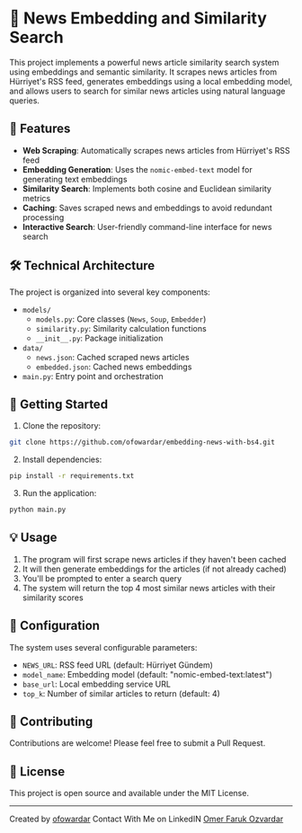 # 📰 News Embedding and Similarity Search

This project implements a powerful news article similarity search system using embeddings and semantic similarity. It scrapes news articles from Hürriyet's RSS feed, generates embeddings using a local embedding model, and allows users to search for similar news articles using natural language queries.

## 🌟 Features

- **Web Scraping**: Automatically scrapes news articles from Hürriyet's RSS feed
- **Embedding Generation**: Uses the `nomic-embed-text` model for generating text embeddings
- **Similarity Search**: Implements both cosine and Euclidean similarity metrics
- **Caching**: Saves scraped news and embeddings to avoid redundant processing
- **Interactive Search**: User-friendly command-line interface for news search

## 🛠️ Technical Architecture

The project is organized into several key components:

- `models/`
  - `models.py`: Core classes (`News`, `Soup`, `Embedder`)
  - `similarity.py`: Similarity calculation functions
  - `__init__.py`: Package initialization
- `data/`
  - `news.json`: Cached scraped news articles
  - `embedded.json`: Cached news embeddings
- `main.py`: Entry point and orchestration

## 🚀 Getting Started

1. Clone the repository:
```bash
git clone https://github.com/ofowardar/embedding-news-with-bs4.git
```

2. Install dependencies:
```bash
pip install -r requirements.txt
```

3. Run the application:
```bash
python main.py
```

## 💡 Usage

1. The program will first scrape news articles if they haven't been cached
2. It will then generate embeddings for the articles (if not already cached)
3. You'll be prompted to enter a search query
4. The system will return the top 4 most similar news articles with their similarity scores

## 🔧 Configuration

The system uses several configurable parameters:

- `NEWS_URL`: RSS feed URL (default: Hürriyet Gündem)
- `model_name`: Embedding model (default: "nomic-embed-text:latest")
- `base_url`: Local embedding service URL
- `top_k`: Number of similar articles to return (default: 4)

## 🤝 Contributing

Contributions are welcome! Please feel free to submit a Pull Request.

## 📝 License

This project is open source and available under the MIT License.

---

Created by [ofowardar](https://github.com/ofowardar)
Contact With Me on LinkedIN [Omer Faruk Ozvardar](https://www.linkedin.com/in/ofowardar)